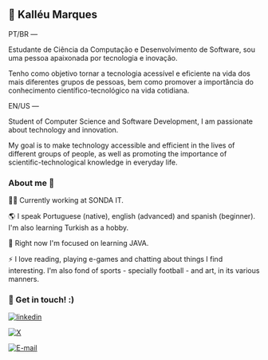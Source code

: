 
## 🚀 Kalléu Marques
PT/BR — 

Estudante de Ciência da Computação e Desenvolvimento de Software, sou uma pessoa apaixonada por tecnologia e inovação. 

Tenho como objetivo tornar a tecnologia acessível e eficiente na vida dos mais diferentes grupos de pessoas, bem como promover a importância do conhecimento científico-tecnológico na vida cotidiana.

EN/US — 

Student of Computer Science and Software Development, I am passionate about technology and innovation.

My goal is to make technology accessible and efficient in the lives of different groups of people, as well as promoting the importance of scientific-technological knowledge in everyday life.


### About me 🙌

👩‍💻 Currently working at SONDA IT.

🌎 I speak Portuguese (native), english (advanced) and spanish (beginner). I'm also learning Turkish as a hobby.

🧠 Right now I'm focused on learning JAVA.

⚡️ I love reading, playing e-games and chatting about things I find interesting. I'm also fond of sports - specially football - and art, in its various manners.


### 🔗 Get in touch! :)

[![linkedin](https://img.shields.io/badge/linkedin-0A66C2?style=for-the-badge&logo=linkedin&logoColor=white)](https://www.linkedin.com/in/kallmarques)

[![X](https://img.shields.io/twitter/url?url=https%3A%2F%2Fx.com%2Fkallvxz&style=social&logoSize=auto&label=(aka%20Twitter))
](https://x.com/kallvxz)

[![E-mail](https://img.shields.io/website?url=https%3A%2F%2Fmailto.lleu.marques29%40gmail.com%2F&up_message=up!&up_color=green&down_color=red&style=social&logo=maildotru&logoSize=auto&label=E-mail)](mailto:lleu.marques29@gmail.com)

